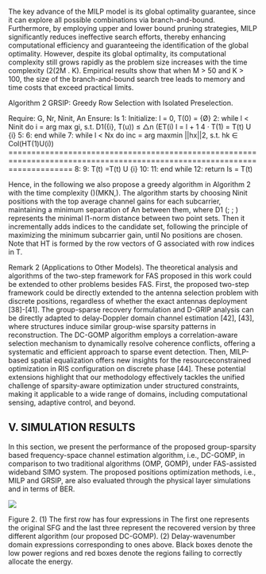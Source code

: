 The key advance of the MILP model is its global optimality guarantee, since it can explore all possible combinations via branch-and-bound. Furthermore, by employing upper and lower bound pruning strategies, MILP significantly reduces ineffective search efforts, thereby enhancing computational efficiency and guaranteeing the identification of the global optimality. However, despite its global optimality, its computational complexity still grows rapidly as the problem size increases with the time complexity (2(2M . K). Empirical results show that when M > 50 and K > 100, the size of the branch-and-bound search tree leads to memory and time costs that exceed practical limits.

Algorithm 2 GRSIP: Greedy Row Selection with Isolated Preselection.

Require: G, Nr, Ninit, An Ensure: Is 1: Initialize: l = 0, T(0) = {Ø} 2: while l < Ninit do i = arg max gi, s.t. D1({i}, T(u)) ≤ △n (ET(i)
l = l + 1 4 · T(1) = T(t) U {i} 5: 6: end while 7: while l < Nx do inc = arg maxmin ||hx||2, s.t. hk ∈ Col(HT(1)U(i))
========================================================================================================================== 8: 9: T(t) =T(t) U {i} 10: 11: end while 12: return Is = T(t)

Hence, in the following we also propose a greedy algorithm in Algorithm 2 with the time complexity ()(MKN,). The algorithm starts by choosing Ninit positions with the top average channel gains for each subcarrier, maintaining a minimum separation of An between them, where D1 (; ; ) represents the minimal l1-norm distance between two point sets. Then it incrementally adds indices to the candidate set, following the principle of maximizing the minimum subcarrier gain, until No positions are chosen. Note that HT is formed by the row vectors of G associated with row indices in T.

Remark 2 (Applications to Other Models). The theoretical analysis and algorithms of the two-step framework for FAS proposed in this work could be extended to other problems besides FAS. First, the proposed two-step framework could be directly extended to the antenna selection problem with discrete positions, regardless of whether the exact antennas deployment [38]-[41]. The group-sparse recovery formulation and D-GRIP analysis can be directly adapted to delay-Doppler domain channel estimation [42], [43], where structures induce similar group-wise sparsity patterns in reconstruction. The DC-GOMP algorithm employs a correlation-aware selection mechanism to dynamically resolve coherence conflicts, offering a systematic and efficient approach to sparse event detection. Then, MILP-based spatial equalization offers new insights for the resourceconstrained optimization in RIS configuration on discrete phase [44]. These potential extensions highlight that our methodology effectively tackles the unified challenge of sparsity-aware optimization under structured constraints, making it applicable to a wide range of domains, including computational sensing, adaptive control, and beyond.

## V. SIMULATION RESULTS

In this section, we present the performance of the proposed group-sparsity based frequency-space channel estimation algorithm, i.e., DC-GOMP, in comparison to two traditional algorithms (OMP, GOMP), under FAS-assisted wideband SIMO system. The proposed positions optimization methods, i.e., MILP and GRSIP, are also evaluated through the physical layer simulations and in terms of BER.

![](_page_0_Figure_8.jpeg)

Figure 2. (1) The first row has four expressions in The first one represents the original SFG and the last three represent the recovered version by three different algorithm (our proposed DC-GOMP). (2) Delay-wavenumber domain expressions corresponding to ones above. Black boxes denote the low power regions and red boxes denote the regions failing to correctly allocate the energy.